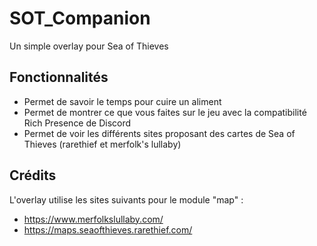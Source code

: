 # SOT_Companion

Un simple overlay pour Sea of Thieves

## Fonctionnalités

- Permet de savoir le temps pour cuire un aliment
- Permet de montrer ce que vous faites sur le jeu avec la compatibilité Rich Presence de Discord
- Permet de voir les différents sites proposant des cartes de Sea of Thieves (rarethief et merfolk's lullaby)

## Crédits

L'overlay utilise les sites suivants pour le module "map" :
- https://www.merfolkslullaby.com/
- https://maps.seaofthieves.rarethief.com/
